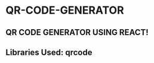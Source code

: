# QR-CODE-GENERATOR

QR CODE GENERATOR USING REACT!
-------------------------------------------------------------------------------------------------------------------------------------  
Libraries Used:
  qrcode
-------------------------------------------------------------------------------------------------------------------------------------  

